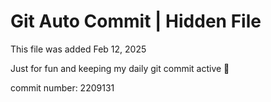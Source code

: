 # Git Auto Commit | Hidden File

This file was added Feb 12, 2025

Just for fun and keeping my daily git commit active 🤪

commit number: 2209131
